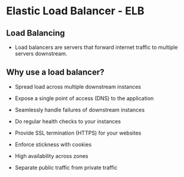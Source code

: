 # Elastic Load Balancer - ELB

## Load Balancing

- Load balancers are servers that forward internet traffic to multiple servers downstream.

## Why use a load balancer?

- Spread load across multiple downstream instances

- Expose a single point of access (DNS) to the application

- Seamlessly handle failures of downstream instances

- Do regular health checks to your instances

- Provide SSL termination (HTTPS) for your websites

- Enforce stickness with cookies

- High availability across zones

- Separate public traffic from private traffic

